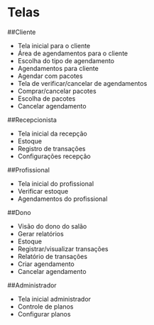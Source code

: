 # Telas
##Cliente
- Tela inicial para o cliente
- Área de agendamentos para o cliente
- Escolha do tipo de agendamento
- Agendamentos para cliente
- Agendar com pacotes
- Tela de verificar/cancelar de agendamentos
- Comprar/cancelar pacotes
- Escolha de pacotes
- Cancelar agendamento

##Recepcionista
- Tela inicial da recepção
- Estoque 
- Registro de transações
- Configurações recepção

##Profissional
- Tela inicial do profissional
- Verificar estoque
- Agendamentos do profissional

##Dono
- Visão do dono do salão
- Gerar relatórios
- Estoque
- Registrar/visualizar transações
- Relatório de transações
- Criar agendamento
- Cancelar agendamento

##Administrador
- Tela inicial administrador
- Controle de planos
- Configurar planos
